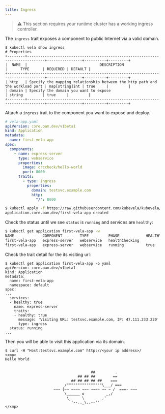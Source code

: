 ```yaml
---
title: Ingress
---
```


> ⚠️ This section requires your runtime cluster has a working ingress controller.

The `ingress` trait exposes a component to public Internet via a valid domain.

```shell
$ kubectl vela show ingress
# Properties
+--------+------------------------------------------------------------------------------+----------------+----------+---------+
|  NAME  |                                 DESCRIPTION                                  |      TYPE      | REQUIRED | DEFAULT |
+--------+------------------------------------------------------------------------------+----------------+----------+---------+
| http   | Specify the mapping relationship between the http path and the workload port | map[string]int | true     |         |
| domain | Specify the domain you want to expose                                        | string         | true     |         |
+--------+------------------------------------------------------------------------------+----------------+----------+---------+
```

Attach a `ingress` trait to the component you want to expose and deploy.

```yaml
# vela-app.yaml
apiVersion: core.oam.dev/v1beta1
kind: Application
metadata:
  name: first-vela-app
spec:
  components:
    - name: express-server
      type: webservice
      properties:
        image: crccheck/hello-world
        port: 8000
      traits:
        - type: ingress
          properties:
            domain: testsvc.example.com
            http:
              "/": 8000
```

```bash
$ kubectl apply -f https://raw.githubusercontent.com/kubevela/kubevela/master/docs/examples/vela-app.yaml
application.core.oam.dev/first-vela-app created
```

Check the status until we see `status` is `running` and services are `healthy`:

```bash
$ kubectl get application first-vela-app -w
NAME             COMPONENT        TYPE         PHASE            HEALTHY   STATUS   AGE
first-vela-app   express-server   webservice   healthChecking                      14s
first-vela-app   express-server   webservice   running          true               42s
```

Check the trait detail for the its visiting url:

```shell
$ kubectl get application first-vela-app -o yaml
apiVersion: core.oam.dev/v1beta1
kind: Application
metadata:
  name: first-vela-app
  namespace: default
spec:
...
  services:
  - healthy: true
    name: express-server
    traits:
    - healthy: true
      message: 'Visiting URL: testsvc.example.com, IP: 47.111.233.220'
      type: ingress
  status: running
...
```

Then you will be able to visit this application via its domain.

```
$ curl -H "Host:testsvc.example.com" http://<your ip address>/
<xmp>
Hello World


                                       ##         .
                                 ## ## ##        ==
                              ## ## ## ## ##    ===
                           /""""""""""""""""\___/ ===
                      ~~~ {~~ ~~~~ ~~~ ~~~~ ~~ ~ /  ===- ~~~
                           \______ o          _,/
                            \      \       _,'
                             `'--.._\..--''
</xmp>
```
